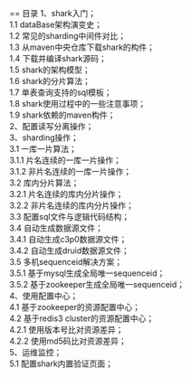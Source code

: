 == 目录
1、shark入门；<br>
   1.1 dataBase架构演变史；<br>
   1.2 常见的sharding中间件对比；<br>
   1.3 从maven中央仓库下载shark的构件；<br>
   1.4 下载并编译shark源码；<br>
   1.5 shark的架构模型；<br>
   1.6 shark的分片算法；<br>
   1.7 单表查询支持的sql模板；<br>
   1.8 shark使用过程中的一些注意事项；<br>
   1.9 shark依赖的maven构件；<br>
2、配置读写分离操作；<br>
3、sharding操作；<br>
   3.1 一库一片算法；<br>
       3.1.1 片名连续的一库一片操作；<br>
       3.1.2 非片名连续的一库一片操作；<br>
   3.2 库内分片算法；<br>
       3.2.1 片名连续的库内分片操作；<br>
       3.2.2 非片名连续的库内分片操作；<br>
   3.3 配置sql文件与逻辑代码结构；<br>
   3.4 自动生成数据源文件；<br>
       3.4.1 自动生成c3p0数据源文件；<br>
       3.4.2 自动生成druid数据源文件；<br>
   3.5 多机sequenceid解决方案；<br>
       3.5.1 基于mysql生成全局唯一sequenceid；<br>
       3.5.2 基于zookeeper生成全局唯一sequenceid；<br>
4、使用配置中心；<br>
   4.1 基于zookeeper的资源配置中心；<br>
   4.2 基于redis3 cluster的资源配置中心；<br>
       4.2.1 使用版本号比对资源差异；<br>
       4.2.2 使用md5码比对资源差异；<br>
5、运维监控；<br>
   5.1 配置shark内置验证页面；<br>